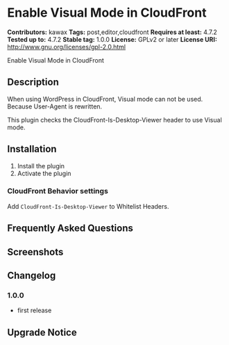# Enable Visual Mode in CloudFront #
**Contributors:** kawax
**Tags:** post,editor,cloudfront
**Requires at least:** 4.7.2
**Tested up to:** 4.7.2
**Stable tag:** 1.0.0
**License:** GPLv2 or later
**License URI:** http://www.gnu.org/licenses/gpl-2.0.html

Enable Visual Mode in CloudFront

## Description ##
When using WordPress in CloudFront, Visual mode can not be used.  
Because User-Agent is rewritten.

This plugin checks the CloudFront-Is-Desktop-Viewer header to use Visual mode.

## Installation ##

1. Install the plugin
2. Activate the plugin

### CloudFront Behavior settings ###

Add `CloudFront-Is-Desktop-Viewer` to Whitelist Headers.

## Frequently Asked Questions ##

## Screenshots ##

## Changelog ##

### 1.0.0 ###
* first release  

## Upgrade Notice ##

